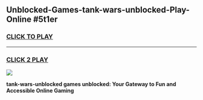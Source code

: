 
## Unblocked-Games-tank-wars-unblocked-Play-Online #5t1er
<h3>
<a href="https://news.freeplayer.one?title=tank-wars-unblocked&ref=3">CLICK TO PLAY</a></h3>
<hr>

<h3>
<a href="https://news.freeplayer.one?title=tank-wars-unblocked&ref=3">CLICK 2 PLAY</a>
  
</h3>

<a href="https://news.freeplayer.one?title=tank-wars-unblocked&ref=3"><img src="https://clearcache.store/games.png"></a>


**tank-wars-unblocked games unblocked: Your Gateway to Fun and Accessible Online Gaming**
